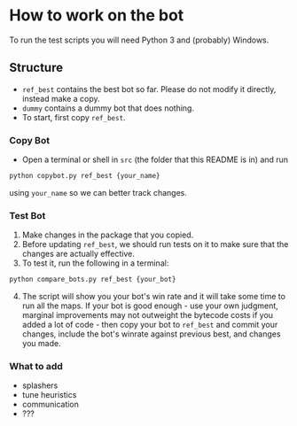 # How to work on the bot

To run the test scripts you will need Python 3 and (probably) Windows.

## Structure
* `ref_best` contains the best bot so far. Please do not modify it directly, instead make a copy.
* `dummy` contains a dummy bot that does nothing.
* To start, first copy `ref_best`.


### Copy Bot
* Open a terminal or shell in `src` (the folder that this README is in) and run
```sh
python copybot.py ref_best {your_name}
```
using `your_name` so we can better track changes.

### Test Bot
1. Make changes in the package that you copied.
2. Before updating `ref_best`, we should run tests on it to make sure that the changes are actually effective.
3. To test it, run the following in a terminal:
```sh
python compare_bots.py ref_best {your_bot}
```

4. The script will show you your bot's win rate and it will take some time to run all the maps. If your bot is good enough - use your own judgment, marginal improvements may not outweight the bytecode costs if you added a lot of code - then copy your bot to `ref_best` and commit your changes, include the bot's winrate against previous best, and changes you made.


### What to add
* splashers
* tune heuristics
* communication
* ???